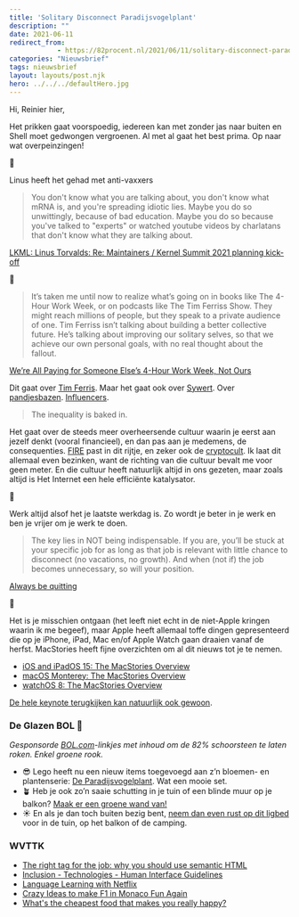 ```yaml
---
title: 'Solitary Disconnect Paradijsvogelplant'
description: ""
date: 2021-06-11
redirect_from: 
            - https://82procent.nl/2021/06/11/solitary-disconnect-paradijsvogelplant/
categories: "Nieuwsbrief"
tags: nieuwsbrief	
layout: layouts/post.njk
hero: ../../../defaultHero.jpg
---
```

<!-- wp:paragraph -->

Hi, Reinier hier,

<!-- /wp:paragraph -->

<!-- wp:paragraph -->

Het prikken gaat voorspoedig, iedereen kan met zonder jas naar buiten en Shell moet gedwongen vergroenen. Al met al gaat het best prima. Op naar wat overpeinzingen!

<!-- /wp:paragraph -->

<!-- wp:paragraph -->

💉

<!-- /wp:paragraph -->

<!-- wp:paragraph -->

Linus heeft het gehad met anti-vaxxers

<!-- /wp:paragraph -->

<!-- wp:quote -->

> You don't know what you are talking about, you don't know what mRNA is, and you're spreading idiotic lies. Maybe you do so unwittingly, because of bad education. Maybe you do so because you've talked to "experts" or watched youtube videos by charlatans that don't know what they are talking about.

<!-- /wp:quote -->

<!-- wp:paragraph -->

[LKML: Linus Torvalds: Re: Maintainers / Kernel Summit 2021 planning kick-off](https://lkml.org/lkml/2021/6/10/957)

<!-- /wp:paragraph -->

<!-- wp:paragraph -->

💸

<!-- /wp:paragraph -->

<!-- wp:quote -->

> It’s taken me until now to realize what’s going on in books like The 4-Hour Work Week, or on podcasts like The Tim Ferriss Show. They might reach millions of people, but they speak to a private audience of one. Tim Ferriss isn’t talking about building a better collective future. He’s talking about improving our solitary selves, so that we achieve our own personal goals, with no real thought about the fallout.

<!-- /wp:quote -->

<!-- wp:paragraph -->

[We’re All Paying for Someone Else’s 4-Hour Work Week, Not Ours](https://aninjusticemag.com/were-all-paying-for-someone-else-s-4-hour-work-week-not-ours-68b2168af55)

<!-- /wp:paragraph -->

<!-- wp:paragraph -->

Dit gaat over [Tim Ferris](https://tim.blog). Maar het gaat ook over [Sywert](https://www.groene.nl/artikel/eerst-de-eigen-schaapjes). Over [pandjesbazen](https://www.quotenet.nl/vastgoed/a36428121/ignace-meuwissen-hoe-heet-die-kutprins-in-nederland-met-al-die-huizen/). [Influencers](https://www.charlottevantwout.com).

<!-- /wp:paragraph -->

<!-- wp:quote -->

> The inequality is baked in.

<!-- /wp:quote -->

<!-- wp:paragraph -->

Het gaat over de steeds meer overheersende cultuur waarin je eerst aan jezelf denkt (vooral financieel), en dan pas aan je medemens, de consequenties. [FIRE](https://en.wikipedia.org/wiki/FIRE_movement) past in dit rijtje, en zeker ook de [cryptocult](https://twitter.com/Reinier/status/1402932264858755073). Ik laat dit allemaal even bezinken, want de richting van die cultuur bevalt me voor geen meter. En die cultuur heeft natuurlijk altijd in ons gezeten, maar zoals altijd is Het Internet een hele efficiënte katalysator.

<!-- /wp:paragraph -->

<!-- wp:paragraph -->

🌴

<!-- /wp:paragraph -->

<!-- wp:paragraph -->

Werk altijd alsof het je laatste werkdag is. Zo wordt je beter in je werk en ben je vrijer om je werk te doen.

<!-- /wp:paragraph -->

<!-- wp:quote -->

> The key lies in NOT being indispensable. If you are, you’ll be stuck at your specific job for as long as that job is relevant with little chance to disconnect (no vacations, no growth). And when (not if) the job becomes unnecessary, so will your position.

<!-- /wp:quote -->

<!-- wp:paragraph -->

[Always be quitting](https://jmmv.dev/2021/04/always-be-quitting.html)

<!-- /wp:paragraph -->

<!-- wp:paragraph -->

🍎

<!-- /wp:paragraph -->

<!-- wp:paragraph -->

Het is je misschien ontgaan (het leeft niet echt in de niet-Apple kringen waarin ik me begeef), maar Apple heeft allemaal toffe dingen gepresenteerd die op je iPhone, iPad, Mac en/of Apple Watch gaan draaien vanaf de herfst. MacStories heeft fijne overzichten om al dit nieuws tot je te nemen.

<!-- /wp:paragraph -->

<!-- wp:list -->

- [iOS and iPadOS 15: The MacStories Overview](https://www.macstories.net/stories/ios-and-ipados-15-the-macstories-overview/)
- [macOS Monterey: The MacStories Overview](https://www.macstories.net/stories/macos-monterey-the-macstories-overview/)
- [watchOS 8: The MacStories Overview](https://www.macstories.net/stories/watchos-8-the-macstories-overview/)

<!-- /wp:list -->

<!-- wp:paragraph -->

[De hele keynote terugkijken kan natuurlijk ook gewoon](https://www.apple.com/apple-events/june-2021/).

<!-- /wp:paragraph -->

<!-- wp:heading {"level":3} -->

### De Glazen BOL 🔮

<!-- /wp:heading -->

<!-- wp:paragraph -->

_Gesponsorde [BOL.com](https://partner.bol.com/click/click?p=2&t=url&s=1066120&f=TXL&url=https%3A%2F%2Fwww.bol.com%2Fnl%2F&name=de%20winkel%20van%20ons%20allemaal)-linkjes met inhoud om de 82% schoorsteen te laten roken. Enkel groene rook._

<!-- /wp:paragraph -->

<!-- wp:list -->

- 😎 Lego heeft nu een nieuw items toegevoegd aan z’n bloemen- en plantenserie: [De Paradijsvogelplant](https://partner.bol.com/click/click?p=2&t=url&s=1066120&f=TXL&url=https%3A%2F%2Fwww.bol.com%2Fnl%2Fp%2Flego-creator-expert-paradijsvogelplant-10289%2F9300000031390162%2F&name=LEGO%20Creator%20Expert%20Paradijsvogelplant%20-%2010289). Wat een mooie set.
- 🪴 Heb je ook zo’n saaie schutting in je tuin of een blinde muur op je balkon? [Maak er een groene wand van!](https://partner.bol.com/click/click?p=2&t=url&s=1066120&f=TXL&url=https%3A%2F%2Fwww.bol.com%2Fnl%2Fp%2Fverticale-tuin-met-36-grote-vakken-100cm-x-100cm-verticale-tuin-zwart-groene-wand-groene-muur-verticale-moestuin-zakken-plantenhanger-balkon-plantenbak-plantenzak-1x1-meter%2F9200000123238610%2F&name=Verticale%20tuin%20met%2036%20grote%20vakken%20-%20100cm%20x%201…)
- ☀️ En als je dan toch buiten bezig bent, [neem dan even rust op dit ligbed](https://partner.bol.com/click/click?p=2&t=url&s=1066120&f=TXL&url=https%3A%2F%2Fwww.bol.com%2Fnl%2Fp%2Fcampart-travel-ligbed-siena%2F9200000075743342%2F&name=CamPart%20Travel%20ligbed%20Siena) voor in de tuin, op het balkon of de camping.

<!-- /wp:list -->

<!-- wp:heading {"level":3} -->

### WVTTK

<!-- /wp:heading -->

<!-- wp:list -->

- [The right tag for the job: why you should use semantic HTML](https://localghost.dev/2021/06/the-right-tag-for-the-job-why-you-should-use-semantic-html/)
- [Inclusion - Technologies - Human Interface Guidelines](https://developer.apple.com/design/human-interface-guidelines/inclusion/overview/)
- [Language Learning with Netflix](https://languagelearningwithnetflix.com/)
- [Crazy Ideas to make F1 in Monaco Fun Again](https://www.youtube.com/watch?v=9mI_5d12n7s)
- [What's the cheapest food that makes you really happy?](https://tildes.net/~talk/x6b/whats_the_cheapest_food_that_makes_you_really_happy)

<!-- /wp:list -->
